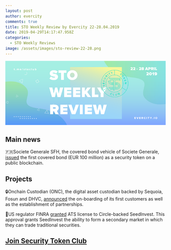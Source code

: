 ```yaml
---
layout: post
author: evercity
comments: true
title: STO Weekly Review by Evercity 22-28.04.2019
date: 2019-04-29T14:17:47.958Z
categories:
  - STO Weekly Reviews
image: /assets/images/sto-review-22-28.png
---
```

![](/assets/images/sto-review-22-28.png)

## Main news

🇫🇷Societe Generale SFH, the covered bond vehicle of Societe Generale, [issued](https://www.societegenerale.com/en/newsroom/first-covered-bond-as-a-security-token-on-a-public-blockchain?sharing=true) the first covered bond (EUR 100 million) as a security token on a public blockchain. 



## **Projects**

🔒Onchain Custodian (ONC), the digital asset custodian backed by Sequoia, Fosun and DHVC, [announced](https://medium.com/@oncustodian/onchain-custodian-the-sequoia-backed-digital-asset-custodian-announces-its-first-customers-and-138e7d306059) the on-boarding of its first customers as well as the establishment of partnerships.



🌱US regulator FINRA [granted](https://www.securities.io/finra-grants-ats-licensure-to-seedinvest/) ATS license to Circle-backed SeedInvest. This approval grants SeedInvest the ability to form a secondary market in which they can trade traditional securities.



## [Join Security Token Club](https://tglink.ru/stoaccelerator)

